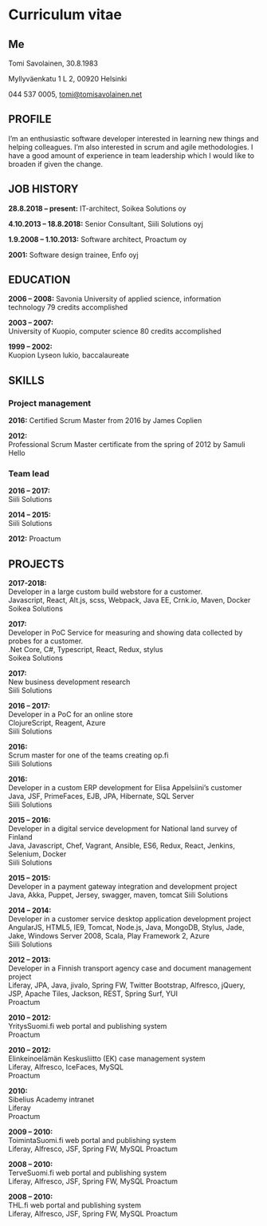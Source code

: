 # Curriculum vitae

## Me
Tomi Savolainen,
30.8.1983

Myllyväenkatu 1 L 2,
00920 Helsinki

044 537 0005,
tomi@tomisavolainen.net

## PROFILE
I’m an enthusiastic software developer interested in learning new things and helping colleagues. I’m also interested in scrum and agile methodologies. I have a good amount of experience in team leadership which I would like to broaden if given the change.


## JOB HISTORY

**28.8.2018 – present:** IT-architect, Soikea Solutions oy

**4.10.2013 – 18.8.2018:** Senior Consultant, Siili Solutions oyj

**1.9.2008 – 1.10.2013:** Software architect, Proactum oy
	
**2001:** Software design trainee, Enfo oyj
						

## EDUCATION

**2006 – 2008:**
Savonia University of applied science, information technology
79 credits accomplished

**2003 – 2007:**				
University of Kuopio, computer science
80 credits accomplished

**1999 – 2002:**				
Kuopion Lyseon lukio, baccalaureate


## SKILLS

### Project management

**2016:**
Certified Scrum Master from 2016 by James Coplien

**2012:**	
Professional Scrum Master certificate from the spring of 2012 by Samuli Hello 

### Team lead

**2016 – 2017:**	
Siili Solutions

**2014 – 2015:**	
Siili Solutions

**2012:**
Proactum



## PROJECTS

**2017-2018:**  
Developer in a large custom build webstore for a customer.  
Javascript, React, Alt.js, scss, Webpack, Java EE, Crnk.io, Maven, Docker  
Soikea Solutions

**2017:**  
Developer in PoC Service for measuring and showing data collected by probes for a customer.  
.Net Core, C#, Typescript, React, Redux, stylus  
Soikea Solutions

**2017:**  
New business development research  
Siili Solutions

**2016 – 2017:**  
Developer in a PoC for an online store  
ClojureScript, Reagent, Azure  
Siili Solutions
						
**2016:**  
Scrum master for one of the teams creating op.fi  
Siili Solutions
				
**2016:**  
Developer in a custom ERP development for Elisa Appelsiini’s customer  
Java, JSF, PrimeFaces, EJB, JPA, Hibernate, SQL Server  
Siili Solutions

**2015 – 2016:**  
Developer in a digital service development for National land survey of Finland  
Java, Javascript, Chef, Vagrant, Ansible, ES6, Redux, React, Jenkins, Selenium, Docker  
Siili Solutions

**2015 – 2015:**  
Developer in a payment gateway integration and development project  
Java, Akka, Puppet, Jersey, swagger, maven, tomcat
Siili Solutions

**2014 – 2014:**  
Developer in a customer service desktop application development project  
AngularJS, HTML5, IE9, Tomcat, Node.js, Java, MongoDB, Stylus, Jade, Jake, Windows Server 2008, Scala, Play Framework 2, Azure  
Siili Solutions

**2012 – 2013:**  
Developer in a Finnish transport agency case and document management project  
Liferay, JPA, Java, jivalo, Spring FW, Twitter Bootstrap, Alfresco, jQuery, JSP, Apache Tiles, Jackson, REST, Spring Surf, YUI  
Proactum

**2010 – 2012:**				  
YritysSuomi.fi web portal and publishing system  
Proactum

**2010 – 2012:**  
Elinkeinoelämän Keskusliitto (EK) case management system  
Liferay, Alfresco, IceFaces, MySQL  
Proactum

**2010:**					  
Sibelius Academy intranet  
Liferay  
Proactum

**2009 – 2010:** 			  
ToimintaSuomi.fi web portal and publishing system  
Liferay, Alfresco, JSF, Spring FW, MySQL
Proactum

**2008 – 2010:**			  
TerveSuomi.fi web portal and publishing system  
Liferay, Alfresco, JSF, Spring FW, MySQL
Proactum

**2008 – 2010:**			  	
THL.fi web portal and publishing system  
Liferay, Alfresco, JSF, Spring FW, MySQL
Proactum
